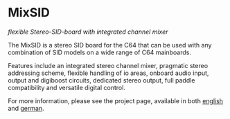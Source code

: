 # MixSID
*flexible Stereo-SID-board with integrated channel mixer*

The MixSID is a stereo SID board for the C64 that can be used with any combination 
of SID models on a wide range of C64 mainboards.

Features include an integrated stereo channel mixer, 
pragmatic stereo addressing scheme, flexible handling of io areas,
onboard audio input, output and digiboost circuits, 
dedicated stereo output, full paddle compatibility and versatile digital control.

For more information, please see the project page, available in both 
[english](http://www.henning-bekel.de/mixsid) and [german](http://www.henning-bekel.de/mixsid/de).
